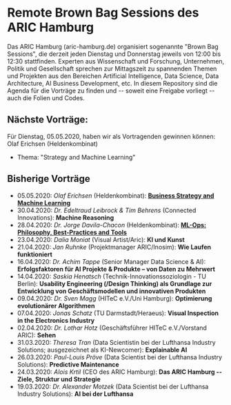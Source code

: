 # Remote Brown Bag Sessions des ARIC Hamburg
Das ARIC Hamburg (aric-hamburg.de) organisiert sogenannte "Brown Bag Sessions", die derzeit
jeden Dienstag und Donnerstag jeweils von 12:00 bis 12:30 stattfinden.
Experten aus Wissenschaft und Forschung, Unternehmen, Politik und Gesellschaft sprechen zur Mittagszeit zu spannenden Themen und Projekten aus den Bereichen Artificial Intelligence, Data Science, Data Architecture, AI Business Development, etc.
In diesem Repository sind die Agenda für die Vorträge zu finden und -- soweit eine Freigabe vorliegt -- auch die Folien und Codes.
## Nächste Vorträge:
Für Dienstag, 05.05.2020, haben wir als Vortragenden gewinnen können:
Olaf Erichsen (Heldenkombinat)
- Thema: "Strategy and Machine Learning"
## Bisherige Vorträge
- 05.05.2020: *Olaf Erichsen* (Heldenkombinat): [**Business Strategy and Machine Learning**](https://medium.com/@heldenkombinat/strategy-and-machine-learning-ad7ae47bcc19)
- 30.04.2020: *Dr. Edeltraud Leibrock & Tim Behrens* (Connected Innovations): **Machine Reasoning**
- 28.04.2020: *Dr. Jorge Davila-Chacon* (Heldenkombinat): [**ML-Ops: Philosophy, Best-Practices and Tools**](https://www.slideshare.net/jorgedch/mlopsphilosophy-bestpractices-and-tools)
- 23.04.2020: *Dalia Moniat* (Visual Artist/Aric): **KI und Kunst**
- 21.04.2020: *Jan Ruhnke* (Projektmanager ARIC/Inosim): **Wie Laufen funktioniert**
- 16.04.2020: *Dr. Achim Tappe* (Senior Manager Data Science & AI): **Erfolgsfaktoren für AI Projekte & Produkte – von Daten zu Mehrwert**
- 14.04.2020: *Saskia Henatsch* (Technik-Innovationssoziologin - TU Berlin): **Usability Engineering (/Design Thinking) als Grundlage zur Entwicklung von Geschäftsmodellen und innovativen Produkten**
- 09.04.2020: *Dr. Sven Magg* (HITeC e.V./Uni Hamburg): **Optimierung evolutionärer Algorithmen**
- 07.04.2020: *Jonas Schatz* (TU Darmstadt/Heraeus): **Visual Inspection in the Electronics Industry**
- 02.04.2020: *Dr. Lothar Hotz* (Geschäftsführer HITeC e.V./Vorstand ARIC): **Sehen**
- 31.03.2020: *Theresa Tran* (Data Scientistin bei der Lufthansa Industry Solutions; ausgezeichnet als KI-Newcomer): **Explainable AI**
- 26.03.2020: *Paul-Louis Pröve* (Data Scientist bei der Lufthansa Industry Solutions): **Predictive Maintenance**
- 24.03.2020: *Alois Krtil* (CEO des ARIC Hamburg): **Das ARIC Hamburg -- Ziele, Struktur und Strategie**
- 19.03.2020: *Dr. Alexander Motzek* (Data Scientist bei der Lufthansa Industry Solutions): **AI bei der Lufthansa**

